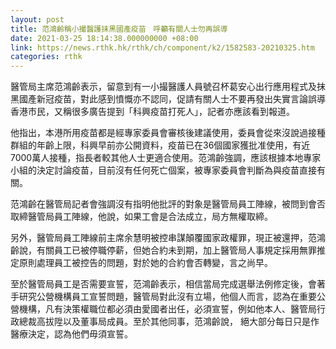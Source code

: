 ```yaml
---
layout: post
title: 范鴻齡稱小撮醫護抹黑國產疫苗　呼籲有關人士勿再誤導
date: 2021-03-25 18:14:38.000000000 +08:00
link: https://news.rthk.hk/rthk/ch/component/k2/1582583-20210325.htm
categories: rthk
---
```


醫管局主席范鴻齡表示，留意到有一小撮醫護人員號召杯葛安心出行應用程式及抹黑國產新冠疫苗，對此感到憤慨亦不認同，促請有關人士不要再發出失實言論誤導香港市民，又稱很多廣告提到「科興疫苗打死人」，記者亦應該看到報道。

他指出，本港所用疫苗都是經專家委員會審核後建議使用，委員會從來沒說過接種群組的年齡上限，科興早前亦公開資料，疫苗已在36個國家獲批准使用，有近7000萬人接種，指長者較其他人士更適合使用。范鴻齡強調，應該根據本地專家小組的決定討論疫苗，目前沒有任何死亡個案，被專家委員會判斷為與疫苗直接有關。

范鴻齡在醫管局記者會強調沒有指明他批評的對象是醫管局員工陣線，被問到會否取締醫管局員工陣線，他說，如果工會是合法成立，局方無權取締。

另外，醫管局員工陣線前主席余慧明被控串謀顛覆國家政權罪，現正被還押，范鴻齡說，有關員工已被停職停薪，但她合約未到期，加上醫管局人事規定採用無罪推定原則處理員工被控告的問題，對於她的合約會否轉變，言之尚早。

至於醫管局員工是否需要宣誓，范鴻齡表示，相信當局完成選舉法例修定後，會著手研究公營機構員工宣誓問題，醫管局對此沒有立場，他個人而言，認為在重要公營機構，凡有決策權職位都必須由愛國者出任，必須宣誓，例如他本人、醫管局行政總裁高拔陞以及董事局成員。至於其他同事，范鴻齡說， 絕大部分每日只是作醫療決定，認為他們毋須宣誓。
